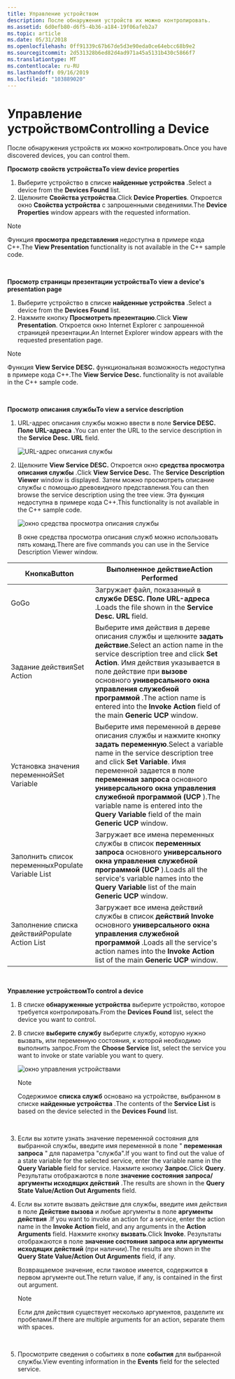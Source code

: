 ```yaml
---
title: Управление устройством
description: После обнаружения устройств их можно контролировать.
ms.assetid: 6d0efb80-d6f5-4b36-a184-19f06afeb2a7
ms.topic: article
ms.date: 05/31/2018
ms.openlocfilehash: 0ff91339c67b67de5d3e90eda0ce64ebcc68b9e2
ms.sourcegitcommit: 2d531328b6ed82d4ad971a45a5131b430c5866f7
ms.translationtype: MT
ms.contentlocale: ru-RU
ms.lasthandoff: 09/16/2019
ms.locfileid: "103889020"
---
```

# <a name="controlling-a-device"></a><span data-ttu-id="79cd5-103">Управление устройством</span><span class="sxs-lookup"><span data-stu-id="79cd5-103">Controlling a Device</span></span>

<span data-ttu-id="79cd5-104">После обнаружения устройств их можно контролировать.</span><span class="sxs-lookup"><span data-stu-id="79cd5-104">Once you have discovered devices, you can control them.</span></span>

<span data-ttu-id="79cd5-105">**Просмотр свойств устройства**</span><span class="sxs-lookup"><span data-stu-id="79cd5-105">**To view device properties**</span></span>

1.  <span data-ttu-id="79cd5-106">Выберите устройство в списке **найденные устройства** .</span><span class="sxs-lookup"><span data-stu-id="79cd5-106">Select a device from the **Devices Found** list.</span></span>
2.  <span data-ttu-id="79cd5-107">Щелкните **Свойства устройства**.</span><span class="sxs-lookup"><span data-stu-id="79cd5-107">Click **Device Properties**.</span></span> <span data-ttu-id="79cd5-108">Откроется окно **Свойства устройства** с запрошенными сведениями.</span><span class="sxs-lookup"><span data-stu-id="79cd5-108">The **Device Properties** window appears with the requested information.</span></span>

> [!Note]  
> <span data-ttu-id="79cd5-109">Функция **просмотра представления** недоступна в примере кода C++.</span><span class="sxs-lookup"><span data-stu-id="79cd5-109">The **View Presentation** functionality is not available in the C++ sample code.</span></span>

 

<span data-ttu-id="79cd5-110">**Просмотр страницы презентации устройства**</span><span class="sxs-lookup"><span data-stu-id="79cd5-110">**To view a device's presentation page**</span></span>

1.  <span data-ttu-id="79cd5-111">Выберите устройство в списке **найденные устройства** .</span><span class="sxs-lookup"><span data-stu-id="79cd5-111">Select a device from the **Devices Found** list.</span></span>
2.  <span data-ttu-id="79cd5-112">Нажмите кнопку **Просмотреть презентацию**.</span><span class="sxs-lookup"><span data-stu-id="79cd5-112">Click **View Presentation**.</span></span> <span data-ttu-id="79cd5-113">Откроется окно Internet Explorer с запрошенной страницей презентации.</span><span class="sxs-lookup"><span data-stu-id="79cd5-113">An Internet Explorer window appears with the requested presentation page.</span></span>

> [!Note]  
> <span data-ttu-id="79cd5-114">Функция **View Service DESC.** функциональная возможность недоступна в примере кода C++.</span><span class="sxs-lookup"><span data-stu-id="79cd5-114">The **View Service Desc.** functionality is not available in the C++ sample code.</span></span>

 

<span data-ttu-id="79cd5-115">**Просмотр описания службы**</span><span class="sxs-lookup"><span data-stu-id="79cd5-115">**To view a service description**</span></span>

1.  <span data-ttu-id="79cd5-116">URL-адрес описания службы можно ввести в поле **Service DESC. Поле URL-адреса** .</span><span class="sxs-lookup"><span data-stu-id="79cd5-116">You can enter the URL to the service description in the **Service Desc. URL** field.</span></span>

    ![URL-адрес описания службы](images/ucp-url.png)

2.  <span data-ttu-id="79cd5-118">Щелкните **View Service DESC.** Откроется окно **средства просмотра описания службы** .</span><span class="sxs-lookup"><span data-stu-id="79cd5-118">Click **View Service Desc.** The **Service Description Viewer** window is displayed.</span></span> <span data-ttu-id="79cd5-119">Затем можно просмотреть описание службы с помощью древовидного представления.</span><span class="sxs-lookup"><span data-stu-id="79cd5-119">You can then browse the service description using the tree view.</span></span> <span data-ttu-id="79cd5-120">Эта функция недоступна в примере кода C++.</span><span class="sxs-lookup"><span data-stu-id="79cd5-120">This functionality is not available in the C++ sample code.</span></span>

    ![окно средства просмотра описания службы](images/ucp-serv.png)

    <span data-ttu-id="79cd5-122">В окне средства просмотра описания служб можно использовать пять команд.</span><span class="sxs-lookup"><span data-stu-id="79cd5-122">There are five commands you can use in the Service Description Viewer window.</span></span>



| <span data-ttu-id="79cd5-123">Кнопка</span><span class="sxs-lookup"><span data-stu-id="79cd5-123">Button</span></span>                 | <span data-ttu-id="79cd5-124">Выполненное действие</span><span class="sxs-lookup"><span data-stu-id="79cd5-124">Action Performed</span></span>                                                                                                                                                                      |
|------------------------|---------------------------------------------------------------------------------------------------------------------------------------------------------------------------------------|
| <span data-ttu-id="79cd5-125">Go</span><span class="sxs-lookup"><span data-stu-id="79cd5-125">Go</span></span>                     | <span data-ttu-id="79cd5-126">Загружает файл, показанный в **службе DESC. Поле URL-адреса** .</span><span class="sxs-lookup"><span data-stu-id="79cd5-126">Loads the file shown in the **Service Desc. URL** field.</span></span>                                                                                                                              |
| <span data-ttu-id="79cd5-127">Задание действия</span><span class="sxs-lookup"><span data-stu-id="79cd5-127">Set Action</span></span>             | <span data-ttu-id="79cd5-128">Выберите имя действия в дереве описания службы и щелкните **задать действие**.</span><span class="sxs-lookup"><span data-stu-id="79cd5-128">Select an action name in the service description tree and click **Set Action**.</span></span> <span data-ttu-id="79cd5-129">Имя действия указывается в поле действие при **вызове** основного **универсального окна управления служебной программой** .</span><span class="sxs-lookup"><span data-stu-id="79cd5-129">The action name is entered into the **Invoke Action** field of the main **Generic UCP** window.</span></span>       |
| <span data-ttu-id="79cd5-130">Установка значения переменной</span><span class="sxs-lookup"><span data-stu-id="79cd5-130">Set Variable</span></span>           | <span data-ttu-id="79cd5-131">Выберите имя переменной в дереве описания службы и нажмите кнопку **задать переменную**.</span><span class="sxs-lookup"><span data-stu-id="79cd5-131">Select a variable name in the service description tree and click **Set Variable**.</span></span> <span data-ttu-id="79cd5-132">Имя переменной задается в поле **переменная запроса** основного **универсального окна управления служебной программой (UCP** ).</span><span class="sxs-lookup"><span data-stu-id="79cd5-132">The variable name is entered into the **Query Variable** field of the main **Generic UCP** window.</span></span> |
| <span data-ttu-id="79cd5-133">Заполнить список переменных</span><span class="sxs-lookup"><span data-stu-id="79cd5-133">Populate Variable List</span></span> | <span data-ttu-id="79cd5-134">Загружает все имена переменных службы в список **переменных запроса** основного **универсального окна управления служебной программой (UCP** ).</span><span class="sxs-lookup"><span data-stu-id="79cd5-134">Loads all the service's variable names into the **Query Variable** list of the main **Generic UCP** window.</span></span>                                                                           |
| <span data-ttu-id="79cd5-135">Заполнение списка действий</span><span class="sxs-lookup"><span data-stu-id="79cd5-135">Populate Action List</span></span>   | <span data-ttu-id="79cd5-136">Загружает все имена действий службы в список **действий Invoke** основного **универсального окна управления служебной программой** .</span><span class="sxs-lookup"><span data-stu-id="79cd5-136">Loads all the service's action names into the **Invoke Action** list of the main **Generic UCP** window.</span></span>                                                                              |



 

<span data-ttu-id="79cd5-137">**Управление устройством**</span><span class="sxs-lookup"><span data-stu-id="79cd5-137">**To control a device**</span></span>

1.  <span data-ttu-id="79cd5-138">В списке **обнаруженные устройства** выберите устройство, которое требуется контролировать.</span><span class="sxs-lookup"><span data-stu-id="79cd5-138">From the **Devices Found** list, select the device you want to control.</span></span>
2.  <span data-ttu-id="79cd5-139">В списке **выберите службу** выберите службу, которую нужно вызвать, или переменную состояния, к которой необходимо выполнить запрос.</span><span class="sxs-lookup"><span data-stu-id="79cd5-139">From the **Choose Service** list, select the service you want to invoke or state variable you want to query.</span></span>

    ![окно управления устройствами](images/ucp-contr.png)

    > [!Note]  
    > <span data-ttu-id="79cd5-141">Содержимое **списка служб** основано на устройстве, выбранном в списке **найденные устройства** .</span><span class="sxs-lookup"><span data-stu-id="79cd5-141">The contents of the **Service List** is based on the device selected in the **Devices Found** list.</span></span>

     

3.  <span data-ttu-id="79cd5-142">Если вы хотите узнать значение переменной состояния для выбранной службы, введите имя переменной в поле " **переменная запроса** " для параметра "служба".</span><span class="sxs-lookup"><span data-stu-id="79cd5-142">If you want to find out the value of a state variable for the selected service, enter the variable name in the **Query Variable** field for service.</span></span> <span data-ttu-id="79cd5-143">Нажмите кнопку **Запрос**.</span><span class="sxs-lookup"><span data-stu-id="79cd5-143">Click **Query**.</span></span> <span data-ttu-id="79cd5-144">Результаты отображаются в поле **значение состояния запроса/аргументы исходящих действий** .</span><span class="sxs-lookup"><span data-stu-id="79cd5-144">The results are shown in the **Query State Value/Action Out Arguments** field.</span></span>
4.  <span data-ttu-id="79cd5-145">Если вы хотите вызвать действие для службы, введите имя действия в поле **Действие вызова** и любые аргументы в поле **аргументы действия** .</span><span class="sxs-lookup"><span data-stu-id="79cd5-145">If you want to invoke an action for a service, enter the action name in the **Invoke Action** field, and any arguments in the **Action Arguments** field.</span></span> <span data-ttu-id="79cd5-146">Нажмите кнопку **вызвать**.</span><span class="sxs-lookup"><span data-stu-id="79cd5-146">Click **Invoke**.</span></span> <span data-ttu-id="79cd5-147">Результаты отображаются в поле **значение состояния запроса или аргументы исходящих действий** (при наличии).</span><span class="sxs-lookup"><span data-stu-id="79cd5-147">The results are shown in the **Query State Value/Action Out Arguments** field, if any.</span></span>

    <span data-ttu-id="79cd5-148">Возвращаемое значение, если таковое имеется, содержится в первом аргументе out.</span><span class="sxs-lookup"><span data-stu-id="79cd5-148">The return value, if any, is contained in the first out argument.</span></span>

    > [!Note]  
    > <span data-ttu-id="79cd5-149">Если для действия существует несколько аргументов, разделите их пробелами.</span><span class="sxs-lookup"><span data-stu-id="79cd5-149">If there are multiple arguments for an action, separate them with spaces.</span></span>

     

5.  <span data-ttu-id="79cd5-150">Просмотрите сведения о событиях в поле **события** для выбранной службы.</span><span class="sxs-lookup"><span data-stu-id="79cd5-150">View eventing information in the **Events** field for the selected service.</span></span>

 

 




